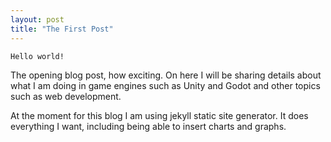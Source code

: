 ```yaml
---
layout: post
title: "The First Post"
---
```

`Hello world!`

The opening blog post, how exciting. On here I will be sharing details about what I am doing in game engines such as Unity and Godot and other topics such as web development. 

At the moment for this blog I am using jekyll static site generator. It does everything I want, including being able to insert charts and graphs.